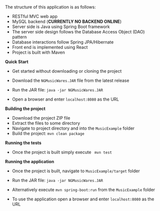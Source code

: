 The structure of this application is as follows:
- RESTful MVC web app 
- MySQL backend (**CURRENTLY NO BACKEND ONLINE**)
- Server side is Java using Spring Boot framework
- The server side design follows the Database Access Object (DAO) pattern
- Database interactions follow Spring JPA/Hibernate
- Front end is implemented using React
- Project is built with Maven

**Quick Start**

- Get started without downloading or cloning the project
- Download the `NGMusicWares.JAR` file from the latest release
- Run the JAR file: 
    `java -jar NGMusicWares.JAR`
    
- Open a browser and enter `localhost:8080` as the URL 

**Building the project**

- Download the project ZIP file
- Extract the files to some directory
- Navigate to project directory and into the `MusicExample` folder
- Build the project:
    `mvn clean package`
    
**Running the tests**

- Once the project is built simply execute
    ` mvn test`
    
**Running the application**

- Once the project is built, navigate to `MusicExample/target` folder

- Run the JAR file: 
    `java -jar NGMusicWares.JAR`
    
- Alternatively execute `mvn spring-boot:run` from the `MusicExample` folder
  
- To use the application open a browser and enter `localhost:8080` as the URL 
